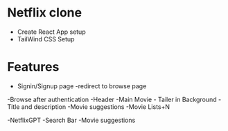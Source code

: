 # Netflix clone
   - Create React App setup
   - TailWind CSS Setup

# Features 
   - Signin/Signup page
   -redirect to browse page
   
-Browse after authentication 
   -Header 
   -Main Movie
      - Tailer in Background
      -Title and description 
      -Movie suggestions 
         -Movie Lists+N

-NetflixGPT
   -Search Bar
   -Movie suggestions 
